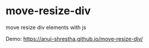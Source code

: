 # move-resize-div
move resize div elements with js

Demo: https://anuj-shrestha.github.io/move-resize-div/
